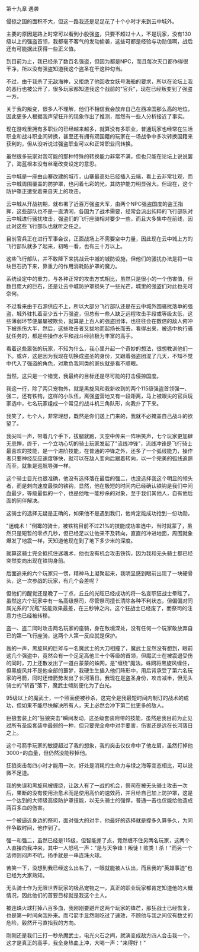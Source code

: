 第十九章 遇袭


侵掠之国的面积不大，但这一路我还是足足花了十个小时才来到云中城外。

主要的原因是路上时常可以看到小股强盗，只要不超过十人，不是玩家，没有130级以上的强盗首领，我都毫不客气的发动偷袭，这些可都是经验与功勋值啊，战后还有可能据此获得一些正义值。

到目前为止，我已经杀了数百名强盗，但因为都是NPC，而且每次灭口都作得很干净，所以没有强盗知道我这个盗圣在干这种勾当。

不过，由于我杀了无敌海神，又拒绝了他回收女妖号海船的要求，所以在论坛上我的恶行也被公开了，很多玩家都知道我这个战前的"官兵"，现在已经叛变到了强盗一方。

关于我的叛变，很多人不理解，他们不相信我会放弃自己在西凉国那么高的地位，因此更多人根据我声望狂升的现象作出了推测，居然有一些人分析接近了事实。

现在游戏里拥有多职业的已经越来越多，就算没有多职业，普通玩家也经常在生活职业和战斗职业间转换，甚至还有拥有双国籍的玩家在一场战争中多次转换国籍来获利的，但从没听说过强盗职业可以和正常职业间转换。

虽然很多玩家对我可能的那种特殊的转换能力非常不满，但也只能在论坛上说说罢了，海蓝根本没有丝毫改变设定的意思。

云中城是一座由山寨改建的城市，山寨最高处已经插入云端，看上去非常壮观，而云中城周围覆盖的防护罩，也闪着七彩的光，其防护能力明显强大。但现在，这个防护罩正遭受着来自天上的攻击。

云中城从开战初期，就布署了近百万强盗大军，由两个NPC强盗国度的盗王指挥，这些部队也不是一直清闲，各国为了战术需要，经常会派出纯粹的飞行部队对云中城进行骚扰攻击，强盗们的飞行座骑相对要少一些，而且大多集中在前线，因此对这些飞行部队也就听之任之。

目前官兵正在进行军事会议，正面战场上不需要空中力量，因此现在云中城上方的飞行部队就多了起来，初略一看，也有三十万以上。

这些飞行部队，并不敢降下来挑战云中城的城防设施，但他们的骚扰办法是将一块块巨石扔下来，靠重力的作用消耗防护罩的魔力。

系统设定中的重力，与各种正常的攻击方式相比，虽然只是很小的一个伤害值，但数目庞大的巨石，还是让云中城防护罩损失了一些光芒，城里的强盗们对此也无可奈何。

不过看来由于石源供应不上，所以大部分飞行部队还是在云中城外围骚扰落单的强盗，城外驻扎着至少五十万强盗，但总有一些人缺乏远程攻击手段或等级太低，这些薄弱环节便屡屡被欺负，就算是上百人的强盗团体，也往往会在数倍的敌人俯冲下被杀伤大半，然后，这些攻击者又拔地而起扬长而去，看得出来，被选中执行骚扰任务的，都是些操作水平和战斗经验极为丰富的高手。

看着这些嚣张的玩家，不知为什么，我心里升起一个奇妙的想法，很想教训他们一下。或许，这是因为我现在切换成盗圣的身份，又跟着强盗团混了几天，不知不觉中代入了强盗的角色，对欺负我同类的家伙就是看不顺眼。

当然，这只是一个错觉，我最终的目标还是尽可能的打击侵掠国度。

我这一行，除了两只宠物外，就是黑旋风和我新收到的两个115级强盗首领强一、强二，还有铁钩，这样的小队伍，离强盗营地又有一段距离，马上被眼尖的官兵玩家选中，七名玩家组成一个常见的战斗机三角队形，向我扑了下来。

我笑了，七个人，非常理想，既然是你们送上门来的，我就不必掩盖自己战斗的欲望了。

我尖叫一声，带着几个手下，拔腿就跑，天空中传来一阵哄笑声，七个玩家更加肆无忌惮，终于，一个立功心切的骑士玩家发起了"流线冲锋"，流线冲锋是飞行骑士最喜欢的技能，是一个进阶技能，在普通的冲锋之外，还多了一个弧线能力，操作者只要神经反应速度够快，就可以在敌人变向后跟着转向，以一个完美的弧线追踪而至，就象是巡航导弹一样。

这个骑士目光也很准确，他没有选择落在最后的强二，也没选择我这个明显的领头者，而是刺向速度最快的铁钩，显然，他在极短的时间内已经确认铁钩是我们中间血最少，等级最低的一个，也是他唯一能秒杀的对象，至于我们其他人，自有他后面的同伴解决。

这骑士的选择无疑是正确的，如果他不是遇到我们，他肯定能成功抢到一份功勋。

"迷魂术！"倒霉的骑士，被铁钩目前不过21%的技能成功率选中，当时就蒙了，虽然只是短暂的零点几秒，但已经足以让他来不及转向，直直的冲进地面，周围就象爆发了地震一样，天知道他现在到了地下多少米的深度。

就算这骑士完全抵抗住迷魂术，他也没有机会攻击铁钩，因为我和无头骑士都已经突然变向出现在铁钩身前。

后面追来的六个玩家只一愣，精神马上凝聚起来，我明显感到眼前出现了一块硬骨头，这一次参战的玩家，有几个会差呢？

但他们的醒觉还是晚了一丁点，丘丘的光眩已经成功的将一名变职狂战士晕眩了，虽然这六个玩家中有一名高级祭司，尽管祭司擅长清除各种不利状态，但偏偏对同属光系的"光眩"技能效果最差，在三秒钟之内，这个狂战士已经废了，而祭司的注意力也已经被转移。

盗一、盗二同时攻击两名玩家的座骑，身在敌境深处，没有任何一个玩家敢放弃自已的第一飞行座骑，这两个人第一反应就是保护。

轰的一声，黑旋风的巨斧与一名魔武士的大刀相撞了，魔武士显然没有想到，眼前这几个强盗中，竟然会有一个足足高他三十个等级的首领，但魔武士在被震退受伤的同时，刀上还散发出了一道白蒙蒙的蛛网，是"缠绕"魔法。蛛网将黑旋风缠住，但黑旋风并不是他全部的噩梦，我硬生生插入他们阵形中，用后背承受了第六名玩家的弓箭，同时还借箭势发出了长河落日。我现在是盗圣身份，攻击减半，但无头骑士的"斩首"落下，魔武士倾刻便化为了白光。

95级以上的魔武士，一个照面便被秒杀，这完全是我最短时间内制订的战术的成功，但如果不能尽快解决所有人，天上必然会冲下第二批更多的敌人。

巨狼套装上的"狂狼突击"瞬间发动，这圣级套装附带的技能，虽然是我目前为止见过所有圣级套装中最弱的一种，但只要完全命中对手要害，伤害还是远在长河落日之上。

这个弓箭手玩家的敏捷超过了我的想象，我的突击仅仅命中了他左肩，虽然打掉他3000+的血量，但仍然没能秒掉他。

狂狼突击每四小时才能用一次，好处是消耗的生命力与绿之海等变态相比，可以说微不足道。

我的失误和黑旋风被缠绕，让敌人有了一战的机会，祭司在被无头骑士攻击一次后，果断的没有使用治愈术而是使用高价的速效药，并且给自己加上防护罩，这是一个达到的大师级高级防护罩技能，以无头骑士的强悍，普通一击也仅能给他造成两百多血的伤害。

一个被逼近身边的祭司，面对强大的对手，他最好的选择就是撑多久算多久，为同伴争取时间，他作到了。

强一和强二，虽然已经是115级，但智能差了点，竟然缠不住另两名玩家，这两个人直接向我冲来，其中一人怒吼一声："是与天争锋！叛徒！败类！杀！"而另一个法师则闷声不吭，扬手就是一串连珠火球。

苦笑一下，没想到我已经这么出名了，一眼就能被人认出，而且我的"英雄事迹"也已经为大家熟知。

无头骑士作为无限世界玩家的极品宠物之一，真正的职业玩家都肯定知道他的大概情况，因此他们的首要目标就是我这个主人。

被连珠火球打掉八百多血，我刚刚要避开这两个玩家的锋芒，那狂战士已经恢复，也是第一时间向我扑来。而弓箭手显然刚吃过了速效，不顾他与我之间仅有数丈的危险，毅然开弓直指我的方向。

刚刚还是我们三打一秒杀魔武士，电光火石之间，就演变成敌方四人合击我一个，这才是真正的高手，我全身热血上冲，大喝一声："来得好！"





